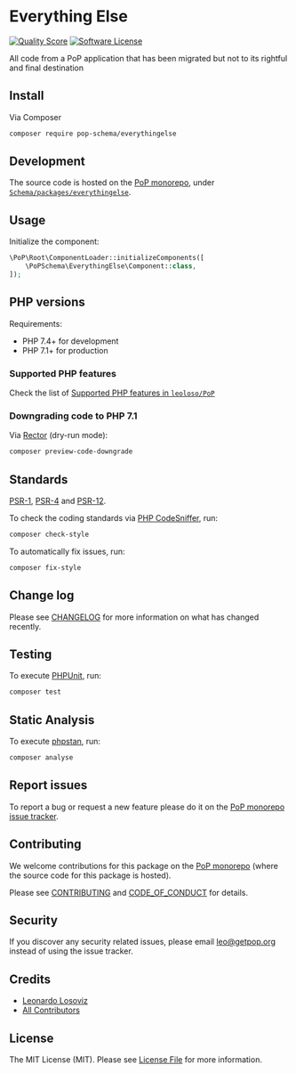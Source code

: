 # Everything Else

<!-- [![Build Status][ico-travis]][link-travis] -->
[![Quality Score][ico-code-quality]][link-code-quality]
[![Software License][ico-license]](LICENSE.md)

<!--
[![Latest Version on Packagist][ico-version]][link-packagist]
[![Coverage Status][ico-scrutinizer]][link-scrutinizer]
[![Total Downloads][ico-downloads]][link-downloads]
-->

All code from a PoP application that has been migrated but not to its rightful and final destination

## Install

Via Composer

``` bash
composer require pop-schema/everythingelse
```

## Development

The source code is hosted on the [PoP monorepo](https://github.com/leoloso/PoP), under [`Schema/packages/everythingelse`](https://github.com/leoloso/PoP/tree/master/layers/Schema/packages/everythingelse).

## Usage

Initialize the component:

``` php
\PoP\Root\ComponentLoader::initializeComponents([
    \PoPSchema\EverythingElse\Component::class,
]);
```

## PHP versions

Requirements:

- PHP 7.4+ for development
- PHP 7.1+ for production

### Supported PHP features

Check the list of [Supported PHP features in `leoloso/PoP`](https://github.com/leoloso/PoP/#supported-php-features)

### Downgrading code to PHP 7.1

Via [Rector](https://github.com/rectorphp/rector) (dry-run mode):

```bash
composer preview-code-downgrade
```

## Standards

[PSR-1](https://www.php-fig.org/psr/psr-1), [PSR-4](https://www.php-fig.org/psr/psr-4) and [PSR-12](https://www.php-fig.org/psr/psr-12).

To check the coding standards via [PHP CodeSniffer](https://github.com/squizlabs/PHP_CodeSniffer), run:

``` bash
composer check-style
```

To automatically fix issues, run:

``` bash
composer fix-style
```

## Change log

Please see [CHANGELOG](CHANGELOG.md) for more information on what has changed recently.

## Testing

To execute [PHPUnit](https://phpunit.de/), run:

``` bash
composer test
```

## Static Analysis

To execute [phpstan](https://github.com/phpstan/phpstan), run:

``` bash
composer analyse
```

## Report issues

To report a bug or request a new feature please do it on the [PoP monorepo issue tracker](https://github.com/leoloso/PoP/issues).

## Contributing

We welcome contributions for this package on the [PoP monorepo](https://github.com/leoloso/PoP) (where the source code for this package is hosted).

Please see [CONTRIBUTING](CONTRIBUTING.md) and [CODE_OF_CONDUCT](CODE_OF_CONDUCT.md) for details.

## Security

If you discover any security related issues, please email leo@getpop.org instead of using the issue tracker.

## Credits

- [Leonardo Losoviz][link-author]
- [All Contributors][link-contributors]

## License

The MIT License (MIT). Please see [License File](LICENSE.md) for more information.

[ico-version]: https://img.shields.io/packagist/v/pop-schema/everythingelse.svg?style=flat-square
[ico-license]: https://img.shields.io/badge/license-MIT-brightgreen.svg?style=flat-square
[ico-travis]: https://img.shields.io/travis/pop-schema/everythingelse/master.svg?style=flat-square
[ico-scrutinizer]: https://img.shields.io/scrutinizer/coverage/g/pop-schema/everythingelse.svg?style=flat-square
[ico-code-quality]: https://img.shields.io/scrutinizer/g/pop-schema/everythingelse.svg?style=flat-square
[ico-downloads]: https://img.shields.io/packagist/dt/pop-schema/everythingelse.svg?style=flat-square

[link-packagist]: https://packagist.org/packages/pop-schema/everythingelse
[link-travis]: https://travis-ci.org/pop-schema/everythingelse
[link-scrutinizer]: https://scrutinizer-ci.com/g/pop-schema/everythingelse/code-structure
[link-code-quality]: https://scrutinizer-ci.com/g/pop-schema/everythingelse
[link-downloads]: https://packagist.org/packages/pop-schema/everythingelse
[link-author]: https://github.com/leoloso
[link-contributors]: ../../../../../../contributors
